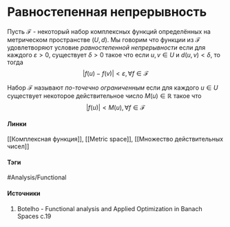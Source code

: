 # Равностепенная непрерывность
Пусть $\mathcal{F}$ - некоторый набор комплексных функций определённых на метрическом пространстве $(U,d)$. Мы говорим что функции из $\mathcal{F}$ удовлетворяют условие *равностепенной непрерывности* если для каждого $\varepsilon>0$, существует $\delta>0$ такое что если $u,v\in U$ и $d(u,v)<\delta$, то тогда
$$
|f(u)-f(v)|<\varepsilon,\forall f\in\mathcal{F}
$$

Набор $\mathcal{F}$ называют *по-точечно ограниченным* если для каждого $u\in U$ существует некоторое действительное число $M(u)\in\mathbb{R}$ такое что
$$
|f(u)|<M(u),\forall f\in\mathcal{F}
$$
#### Линки
 [[Комплексная функция]],
 [[Metric space]],
 [[Множество действительных чисел]]
#### Тэги
 #Analysis/Functional 
#### Источники
1. Botelho - Functional analysis and Applied Optimization in Banach Spaces с.19